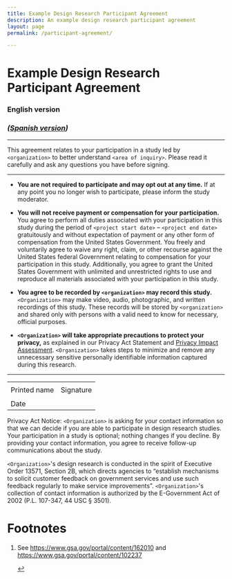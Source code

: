 ```yaml
---
title: Example Design Research Participant Agreement
description: An example design research participant agreement
layout: page
permalink: /participant-agreement/

---
```


# Example Design Research Participant Agreement 
### English version

### _([Spanish version](/participant-agreement-spanish/))_

---

This agreement relates to your participation in a study led by `<organization>` to better understand `<area of inquiry>`. Please read it carefully and ask any questions you have before signing.

---

- **You are not required to participate and may opt out at any time.** If at any point you no longer wish to participate, please inform the study moderator. 
- **You will not receive payment or compensation for your participation.** You agree to perform all duties associated with your participation in this study during the period of `<project start date>` &ndash; `<project end date>` gratuitously and without expectation of payment or any other form of compensation from the United States Government. You freely and voluntarily agree to waive any right, claim, or other recourse against the United States federal Government relating to compensation for your participation in this study. Additionally, you agree to grant the United States Government with unlimited and unrestricted rights to use and reproduce all materials associated with your participation in this study.
- **You agree to be recorded by `<organization>` may record this study.** `<Organization>` may make video, audio, photographic, and written recordings of this study. These records will be stored by `<organization>` and shared only with persons with a valid need to know for necessary, official purposes.

- **`<Organization>` will take appropriate precautions to protect your privacy,** as explained in our Privacy Act Statement and <a aria-describedby="footnote-label" href="#footnote-pia" id="footnote-pia-ref">Privacy Impact Assessment</a>. `<Organization>` takes steps to minimize and remove any unnecessary sensitive personally identifiable information captured during this research.

---

<table class="signature-block">
  <tr>
    <td>
    </td>
    <td>
    </td>
  </tr>
  <tr>
    <td class="label">
      Printed name
    </td>
    <td class="label">
      Signature
    </td>
  </tr>
  <tr>
    <td>
    </td>
    <td>
    </td>
  </tr>
  <tr>
    <td class="label">Date</td>
    <td>&nbsp;</td>
  </tr>
</table>

Privacy Act Notice: `<Organization>` is asking for your contact information so that we can decide if you are able to participate in design research studies. Your participation in a study is optional; nothing changes if you decline. By providing your contact information, you agree to receive follow-up communications about the study.  
  
`<Organization>`'s design research is conducted in the spirit of Executive Order 13571, Section 2B, which directs agencies to “establish mechanisms to solicit customer feedback on government services and use such feedback regularly to make service improvements”. `<Organization>`'s collection of contact information is authorized by the E-Government Act of 2002 (P.L. 107-347, 44 USC § 3501).

<footer>
  <h1 id="footnote-label">Footnotes</h1>
  <ol>
    <li id="footnote-pia">
      <p>See <a href="https://www.gsa.gov/portal/content/162010">https://www.gsa.gov/portal/content/162010</a> and <a href="https://www.gsa.gov/portal/content/102237">https://www.gsa.gov/portal/content/102237</a></p>
      <a href="#footnote-pia-ref" aria-label="Back to content">↩</a>
    </li>
  </ol>
</footer>
